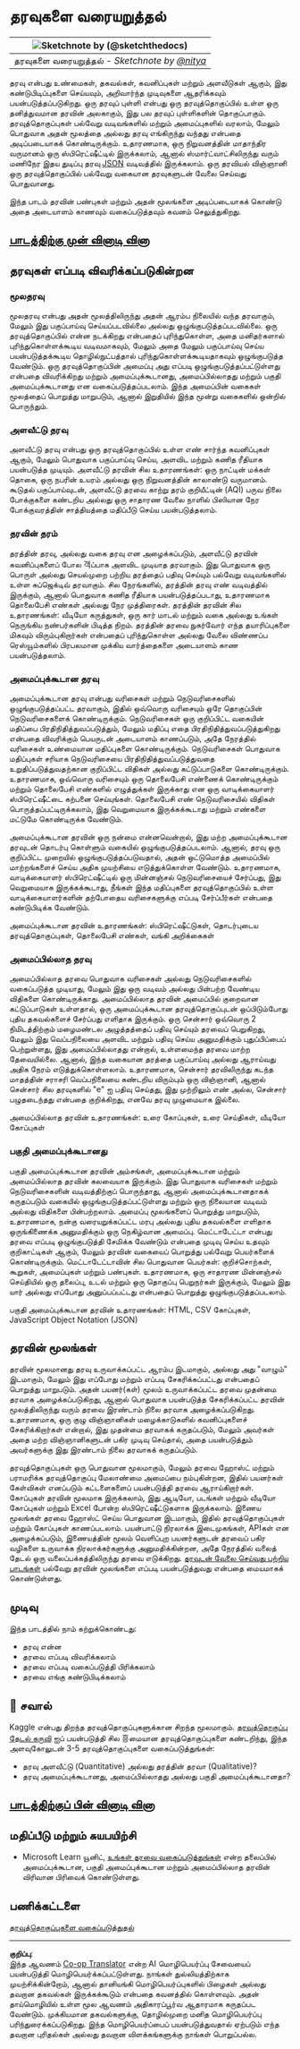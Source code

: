 <!--
CO_OP_TRANSLATOR_METADATA:
{
  "original_hash": "12339119c0165da569a93ddba05f9339",
  "translation_date": "2025-10-11T15:34:43+00:00",
  "source_file": "1-Introduction/03-defining-data/README.md",
  "language_code": "ta"
}
-->
# தரவுகளை வரையறுத்தல்

|![ Sketchnote by [(@sketchthedocs)](https://sketchthedocs.dev) ](../../sketchnotes/03-DefiningData.png)|
|:---:|
|தரவுகளை வரையறுத்தல் - _Sketchnote by [@nitya](https://twitter.com/nitya)_ |

தரவு என்பது உண்மைகள், தகவல்கள், கவனிப்புகள் மற்றும் அளவீடுகள் ஆகும், இது கண்டுபிடிப்புகளை செய்யவும், அறிவார்ந்த முடிவுகளை ஆதரிக்கவும் பயன்படுத்தப்படுகிறது. ஒரு தரவுப் புள்ளி என்பது ஒரு தரவுத்தொகுப்பில் உள்ள ஒரு தனித்துவமான தரவின் அலகாகும், இது பல தரவுப் புள்ளிகளின் தொகுப்பாகும். தரவுத்தொகுப்புகள் பல்வேறு வடிவங்களில் மற்றும் அமைப்புகளில் வரலாம், மேலும் பொதுவாக அதன் மூலத்தை அல்லது தரவு எங்கிருந்து வந்தது என்பதை அடிப்படையாகக் கொண்டிருக்கும். உதாரணமாக, ஒரு நிறுவனத்தின் மாதாந்திர வருமானம் ஒரு ஸ்பிரெட்ஷீட்டில் இருக்கலாம், ஆனால் ஸ்மார்ட்வாட்சிலிருந்து வரும் மணிநேர இதய துடிப்பு தரவு [JSON](https://stackoverflow.com/a/383699) வடிவத்தில் இருக்கலாம். ஒரு தரவியல் விஞ்ஞானி ஒரு தரவுத்தொகுப்பில் பல்வேறு வகையான தரவுகளுடன் வேலை செய்வது பொதுவானது.

இந்த பாடம் தரவின் பண்புகள் மற்றும் அதன் மூலங்களை அடிப்படையாகக் கொண்டு அதை அடையாளம் காணவும் வகைப்படுத்தவும் கவனம் செலுத்துகிறது.

## [பாடத்திற்கு முன் வினாடி வினா](https://ff-quizzes.netlify.app/en/ds/quiz/4)

## தரவுகள் எப்படி விவரிக்கப்படுகின்றன

### மூலதரவு
மூலதரவு என்பது அதன் மூலத்திலிருந்து அதன் ஆரம்ப நிலையில் வந்த தரவாகும், மேலும் இது பகுப்பாய்வு செய்யப்படவில்லை அல்லது ஒழுங்குபடுத்தப்படவில்லை. ஒரு தரவுத்தொகுப்பில் என்ன நடக்கிறது என்பதைப் புரிந்துகொள்ள, அதை மனிதர்களால் புரிந்துகொள்ளக்கூடிய வடிவமாகவும், மேலும் அதை மேலும் பகுப்பாய்வு செய்ய பயன்படுத்தக்கூடிய தொழில்நுட்பத்தால் புரிந்துகொள்ளக்கூடியதாகவும் ஒழுங்குபடுத்த வேண்டும். ஒரு தரவுத்தொகுப்பின் அமைப்பு அது எப்படி ஒழுங்குபடுத்தப்பட்டுள்ளது என்பதை விவரிக்கிறது மற்றும் அமைப்புக்கூடானது, அமைப்பில்லாதது மற்றும் பகுதி அமைப்புக்கூடானது என வகைப்படுத்தப்படலாம். இந்த அமைப்பின் வகைகள் மூலத்தைப் பொறுத்து மாறுபடும், ஆனால் இறுதியில் இந்த மூன்று வகைகளில் ஒன்றில் பொருந்தும்.

### அளவீட்டு தரவு
அளவீட்டு தரவு என்பது ஒரு தரவுத்தொகுப்பில் உள்ள எண் சார்ந்த கவனிப்புகள் ஆகும், மேலும் பொதுவாக பகுப்பாய்வு செய்ய, அளவிட மற்றும் கணித ரீதியாக பயன்படுத்த முடியும். அளவீட்டு தரவின் சில உதாரணங்கள்: ஒரு நாட்டின் மக்கள் தொகை, ஒரு நபரின் உயரம் அல்லது ஒரு நிறுவனத்தின் காலாண்டு வருமானம். கூடுதல் பகுப்பாய்வுடன், அளவீட்டு தரவை காற்று தரம் குறியீட்டின் (AQI) பருவ நிலை போக்குகளை கண்டறிய அல்லது ஒரு சாதாரண வேலை நாளில் பிஸியான நேர போக்குவரத்தின் சாத்தியத்தை மதிப்பீடு செய்ய பயன்படுத்தலாம்.

### தரவின் தரம்
தரத்தின் தரவு, அல்லது வகை தரவு என அழைக்கப்படும், அளவீட்டு தரவின் கவனிப்புகளைப் போல 객ப்பாக அளவிட முடியாத தரவாகும். இது பொதுவாக ஒரு பொருள் அல்லது செயல்முறை பற்றிய தரத்தைப் பதிவு செய்யும் பல்வேறு வடிவங்களில் உள்ள சுப்ஜெக்டிவ் தரவாகும். சில நேரங்களில், தரத்தின் தரவு எண் வடிவத்தில் இருக்கும், ஆனால் பொதுவாக கணித ரீதியாக பயன்படுத்தப்படாது, உதாரணமாக தொலைபேசி எண்கள் அல்லது நேர முத்திரைகள். தரத்தின் தரவின் சில உதாரணங்கள்: வீடியோ கருத்துகள், ஒரு கார் மாடல் மற்றும் வகை அல்லது உங்கள் நெருங்கிய நண்பர்களின் பிடித்த நிறம். தரத்தின் தரவை நுகர்வோர் எந்த தயாரிப்புகளை மிகவும் விரும்புகிறார்கள் என்பதைப் புரிந்துகொள்ள அல்லது வேலை விண்ணப்ப ரெஸ்யூம்களில் பிரபலமான முக்கிய வார்த்தைகளை அடையாளம் காண பயன்படுத்தலாம்.

### அமைப்புக்கூடான தரவு
அமைப்புக்கூடான தரவு என்பது வரிசைகள் மற்றும் நெடுவரிசைகளில் ஒழுங்குபடுத்தப்பட்ட தரவாகும், இதில் ஒவ்வொரு வரிசையும் ஒரே தொகுப்பின் நெடுவரிசைகளைக் கொண்டிருக்கும். நெடுவரிசைகள் ஒரு குறிப்பிட்ட வகையின் மதிப்பை பிரதிநிதித்துவப்படுத்தும், மேலும் மதிப்பு எதை பிரதிநிதித்துவப்படுத்துகிறது என்பதை விவரிக்கும் பெயருடன் அடையாளம் காணப்படும், அதே நேரத்தில் வரிசைகள் உண்மையான மதிப்புகளை கொண்டிருக்கும். நெடுவரிசைகள் பொதுவாக மதிப்புகள் சரியாக நெடுவரிசையை பிரதிநிதித்துவப்படுத்துவதை உறுதிப்படுத்துவதற்கான குறிப்பிட்ட விதிகள் அல்லது கட்டுப்பாடுகளை கொண்டிருக்கும். உதாரணமாக, ஒவ்வொரு வரிசையும் ஒரு தொலைபேசி எண்ணைக் கொண்டிருக்கும் மற்றும் தொலைபேசி எண்களில் எழுத்துக்கள் இருக்காது என ஒரு வாடிக்கையாளர் ஸ்பிரெட்ஷீட்டை கற்பனை செய்யுங்கள். தொலைபேசி எண் நெடுவரிசையில் விதிகள் பொருத்தப்பட்டிருக்கலாம், இது வெறுமையாக இருக்கக்கூடாது மற்றும் எண்களை மட்டுமே கொண்டிருக்க வேண்டும்.

அமைப்புக்கூடான தரவின் ஒரு நன்மை என்னவென்றால், இது மற்ற அமைப்புக்கூடான தரவுடன் தொடர்பு கொள்ளும் வகையில் ஒழுங்குபடுத்தப்படலாம். ஆனால், தரவு ஒரு குறிப்பிட்ட முறையில் ஒழுங்குபடுத்தப்படுவதால், அதன் ஒட்டுமொத்த அமைப்பில் மாற்றங்களைச் செய்ய அதிக முயற்சியை எடுத்துக்கொள்ள வேண்டும். உதாரணமாக, வாடிக்கையாளர் ஸ்பிரெட்ஷீட்டில் ஒரு மின்னஞ்சல் நெடுவரிசையைச் சேர்ப்பது, இது வெறுமையாக இருக்கக்கூடாது, நீங்கள் இந்த மதிப்புகளை தரவுத்தொகுப்பில் உள்ள வாடிக்கையாளர்களின் தற்போதைய வரிசைகளுக்கு எப்படி சேர்ப்பீர்கள் என்பதை கண்டுபிடிக்க வேண்டும்.

அமைப்புக்கூடான தரவின் உதாரணங்கள்: ஸ்பிரெட்ஷீட்டுகள், தொடர்புடைய தரவுத்தொகுப்புகள், தொலைபேசி எண்கள், வங்கி அறிக்கைகள்

### அமைப்பில்லாத தரவு
அமைப்பில்லாத தரவை பொதுவாக வரிசைகள் அல்லது நெடுவரிசைகளில் வகைப்படுத்த முடியாது, மேலும் இது ஒரு வடிவம் அல்லது பின்பற்ற வேண்டிய விதிகளை கொண்டிருக்காது. அமைப்பில்லாத தரவின் அமைப்பில் குறைவான கட்டுப்பாடுகள் உள்ளதால், ஒரு அமைப்புக்கூடான தரவுத்தொகுப்புடன் ஒப்பிடும்போது புதிய தகவல்களைச் சேர்ப்பது எளிதாக இருக்கும். ஒரு சென்சார் ஒவ்வொரு 2 நிமிடத்திற்கும் மழைமண்டல அழுத்தத்தைப் பதிவு செய்யும் தரவைப் பெறுகிறது, மேலும் இது வெப்பநிலையை அளவிட மற்றும் பதிவு செய்ய அனுமதிக்கும் புதுப்பிப்பைப் பெற்றுள்ளது, இது அமைப்பில்லாதது என்றால், உள்ளமைந்த தரவை மாற்ற தேவையில்லை. ஆனால், இந்த வகையான தரத்தை பகுப்பாய்வு அல்லது ஆராய்வது அதிக நேரம் எடுத்துக்கொள்ளலாம். உதாரணமாக, சென்சார் தரவிலிருந்து கடந்த மாதத்தின் சராசரி வெப்பநிலையை கண்டறிய விரும்பும் ஒரு விஞ்ஞானி, ஆனால் சென்சார் சில தரவுகளில் "e" ஐ பதிவு செய்தது, இது முற்றிலும் எண் அல்ல, சென்சார் பழுதடைந்தது என்பதை குறிக்கிறது, எனவே தரவு முழுமையாக இல்லை.

அமைப்பில்லாத தரவின் உதாரணங்கள்: உரை கோப்புகள், உரை செய்திகள், வீடியோ கோப்புகள்

### பகுதி அமைப்புக்கூடானது
பகுதி அமைப்புக்கூடான தரவின் அம்சங்கள், அமைப்புக்கூடான மற்றும் அமைப்பில்லாத தரவின் கலவையாக இருக்கும். இது பொதுவாக வரிசைகள் மற்றும் நெடுவரிசைகளின் வடிவத்திற்குப் பொருந்தாது, ஆனால் அமைப்புக்கூடானதாகக் கருதப்படும் வகையில் ஒழுங்குபடுத்தப்பட்டுள்ளது மற்றும் ஒரு நிலையான வடிவம் அல்லது விதிகளை பின்பற்றலாம். அமைப்பு மூலங்களைப் பொறுத்து மாறுபடும், உதாரணமாக, நன்கு வரையறுக்கப்பட்ட மரபு அல்லது புதிய தகவல்களை எளிதாக ஒருங்கிணைக்க அனுமதிக்கும் ஒரு நெகிழ்வான அமைப்பு. மெட்டாடேட்டா என்பது தரவை எப்படி ஒழுங்குபடுத்தி சேமிக்க வேண்டும் என்பதை முடிவு செய்ய உதவும் குறிகாட்டிகள் ஆகும், மேலும் தரவின் வகையைப் பொறுத்து பல்வேறு பெயர்களைக் கொண்டிருக்கும். மெட்டாடேட்டாவின் சில பொதுவான பெயர்கள்: குறிச்சொற்கள், கூறுகள், அமைப்புகள் மற்றும் பண்புகள். உதாரணமாக, ஒரு சாதாரண மின்னஞ்சல் செய்தியில் ஒரு தலைப்பு, உடல் மற்றும் ஒரு தொகுப்பு பெறுநர்கள் இருக்கும், மேலும் இது யார் அல்லது எப்போது அனுப்பப்பட்டது என்பதைப் பொறுத்து ஒழுங்குபடுத்தப்படலாம்.

பகுதி அமைப்புக்கூடான தரவின் உதாரணங்கள்: HTML, CSV கோப்புகள், JavaScript Object Notation (JSON)

## தரவின் மூலங்கள்

தரவின் மூலமானது தரவு உருவாக்கப்பட்ட ஆரம்ப இடமாகும், அல்லது அது "வாழும்" இடமாகும், மேலும் இது எப்போது மற்றும் எப்படி சேகரிக்கப்பட்டது என்பதைப் பொறுத்து மாறுபடும். அதன் பயனர்(கள்) மூலம் உருவாக்கப்பட்ட தரவை முதன்மை தரவாக அழைக்கப்படுகிறது, ஆனால் பொதுவாக பயன்படுத்த சேகரிக்கப்பட்ட தரவின் மூலத்திலிருந்து வரும் தரவை இரண்டாம் நிலை தரவாக அழைக்கப்படுகிறது. உதாரணமாக, ஒரு குழு விஞ்ஞானிகள் மழைக்காடுகளில் கவனிப்புகளைச் சேகரிக்கிறார்கள் என்றால், இது முதன்மை தரவாகக் கருதப்படும், மேலும் அவர்கள் அதை மற்ற விஞ்ஞானிகளுடன் பகிர முடிவு செய்தால், அதை பயன்படுத்தும் அவர்களுக்கு இது இரண்டாம் நிலை தரவாகக் கருதப்படும்.

தரவுத்தொகுப்புகள் ஒரு பொதுவான மூலமாகும், மேலும் தரவை ஹோஸ்ட் மற்றும் பராமரிக்க தரவுத்தொகுப்பு மேலாண்மை அமைப்பை நம்புகின்றன, இதில் பயனர்கள் கேள்விகள் எனப்படும் கட்டளைகளைப் பயன்படுத்தி தரவை ஆராய்கிறார்கள். கோப்புகள் தரவின் மூலமாக இருக்கலாம், இது ஆடியோ, படங்கள் மற்றும் வீடியோ கோப்புகள் மற்றும் Excel போன்ற ஸ்பிரெட்ஷீட்டுகளாக இருக்கலாம். இணைய மூலங்கள் தரவை ஹோஸ்ட் செய்ய பொதுவான இடமாகும், இதில் தரவுத்தொகுப்புகள் மற்றும் கோப்புகள் காணப்படலாம். பயன்பாட்டு நிரலாக்க இடைமுகங்கள், APIகள் என அழைக்கப்படும், இணையத்தின் மூலம் வெளிப்புற பயனர்களுடன் தரவைப் பகிர வழிகளை உருவாக்க நிரலாக்கர்களுக்கு அனுமதிக்கின்றன, அதே நேரத்தில் வலைத் தேடல் ஒரு வலைப்பக்கத்திலிருந்து தரவை எடுக்கிறது. [தரவுடன் வேலை செய்வது பற்றிய பாடங்கள்](../../../../../../../../../2-Working-With-Data) பல்வேறு தரவின் மூலங்களை எப்படி பயன்படுத்துவது என்பதை மையமாகக் கொண்டுள்ளது.

## முடிவு

இந்த பாடத்தில் நாம் கற்றுக்கொண்டது:

- தரவு என்ன
- தரவை எப்படி விவரிக்கலாம்
- தரவை எப்படி வகைப்படுத்தி பிரிக்கலாம்
- தரவை எங்கு கண்டுபிடிக்கலாம்

## 🚀 சவால்

Kaggle என்பது திறந்த தரவுத்தொகுப்புகளுக்கான சிறந்த மூலமாகும். [தரவுத்தொகுப்பு தேடல் கருவி](https://www.kaggle.com/datasets) ஐப் பயன்படுத்தி சில 흥மையான தரவுத்தொகுப்புகளை கண்டறிந்து, இந்த அளவுகோலுடன் 3-5 தரவுத்தொகுப்புகளை வகைப்படுத்துங்கள்:

- தரவு அளவீட்டு (Quantitative) அல்லது தரத்தின் தரவா (Qualitative)?
- தரவு அமைப்புக்கூடானது, அமைப்பில்லாதது அல்லது பகுதி அமைப்புக்கூடானதா?

## [பாடத்திற்குப் பின் வினாடி வினா](https://ff-quizzes.netlify.app/en/ds/quiz/5)

## மதிப்பீடு மற்றும் சுயபயிற்சி

- Microsoft Learn யூனிட், [உங்கள் தரவை வகைப்படுத்துங்கள்](https://docs.microsoft.com/en-us/learn/modules/choose-storage-approach-in-azure/2-classify-data) என்ற தலைப்பில் அமைப்புக்கூடான, பகுதி அமைப்புக்கூடான மற்றும் அமைப்பில்லாத தரவின் விரிவான பிரிவைக் கொண்டுள்ளது.

## பணிக்கட்டளை

[தரவுத்தொகுப்புகளை வகைப்படுத்துதல்](assignment.md)

---

**குறிப்பு**:  
இந்த ஆவணம் [Co-op Translator](https://github.com/Azure/co-op-translator) என்ற AI மொழிபெயர்ப்பு சேவையைப் பயன்படுத்தி மொழிபெயர்க்கப்பட்டுள்ளது. நாங்கள் துல்லியத்திற்காக முயற்சிக்கின்றோம், ஆனால் தானியங்கி மொழிபெயர்ப்புகளில் பிழைகள் அல்லது தவறான தகவல்கள் இருக்கக்கூடும் என்பதை கவனத்தில் கொள்ளவும். அதன் தாய்மொழியில் உள்ள மூல ஆவணம் அதிகாரப்பூர்வ ஆதாரமாக கருதப்பட வேண்டும். முக்கியமான தகவல்களுக்கு, தொழில்முறை மனித மொழிபெயர்ப்பு பரிந்துரைக்கப்படுகிறது. இந்த மொழிபெயர்ப்பைப் பயன்படுத்துவதால் ஏற்படும் எந்த தவறான புரிதல்கள் அல்லது தவறான விளக்கங்களுக்கு நாங்கள் பொறுப்பல்ல.